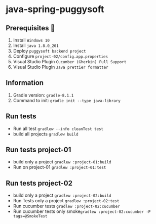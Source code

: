 # java-spring-puggysoft

## Prerequisites 🔨

1. Install ```Windows 10```
2. Install ```java 1.8.0_201```
3. Deploy ```puggysoft backend project```
4. Configure  ```project-02/config.app.properties```
5. Visual Studio Plugin ```Cucumber (Gherkin) Full Support```
6. Visual Studio Plugin ```Java prettier formatter```

## Information

1. Gradle version: ```gradle-8.1.1```
2. Command to init: ```gradle init --type java-library```

## Run tests

* Run all test ```gradlew --info cleanTest test```
* build all projects ```gradlew build```

## Run tests project-01

* build only a project ```gradlew :project-01:build```
* Run on project-01 ```gradlew :project-01:test```

## Run tests project-02

* build only a project ```gradlew :project-02:build```
* Run Tests only a project ```gradlew :project-02:test```
* Run cucumber tests  ```gradlew :project-02:cucumber```
* Run cucumber tests only smoke```gradlew :project-02:cucumber -P tags=@SmokeTest```
